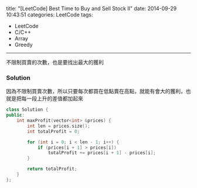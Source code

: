 title: "[LeetCode] Best Time to Buy and Sell Stock II"
date: 2014-09-29 10:43:51
categories: LeetCode
tags:
- LeetCode
- C/C++
- Array
- Greedy
---
不限制買賣的次數，也是要找出最大的獲利

<!-- more -->

### Solution

因為不限制買賣次數，所以只要每次都買在低點賣在高點，就能有會大的獲利，也就是把每一段上升的差值都加起來

``` c++
class Solution {
public:
    int maxProfit(vector<int> &prices) {
        int len = prices.size();
        int totalProfit = 0;

        for (int i = 0; i < len - 1; i++) {
            if (prices[i + 1] > prices[i])
                totalProfit += prices[i + 1] - prices[i];
        }

        return totalProfit;
    }
};
```
